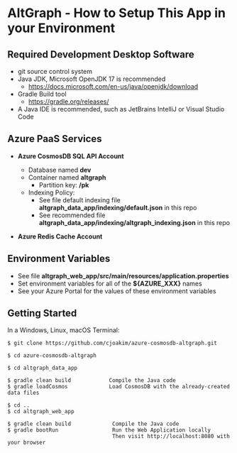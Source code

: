 # AltGraph - How to Setup This App in your Environment

## Required Development Desktop Software

- git source control system
- Java JDK, Microsoft OpenJDK 17 is recommended
  - https://docs.microsoft.com/en-us/java/openjdk/download
- Gradle Build tool 
  - https://gradle.org/releases/
- A Java IDE is recommended, such as JetBrains IntelliJ or Visual Studio Code

## Azure PaaS Services

- **Azure CosmosDB SQL API Account**
  - Database named **dev**
  - Container named **altgraph**
    - Partition key: **/pk**
  - Indexing Policy:
    - See file default indexing file **altgraph_data_app/indexing/default.json** in this repo
    - See recommended file **altgraph_data_app/indexing/altgraph_indexing.json** in this repo

- **Azure Redis Cache Account**

## Environment Variables

- See file **altgraph_web_app/src/main/resources/application.properties**
- Set environment variables for all of the **${AZURE_XXX}** names
- See your Azure Portal for the values of these environment variables

## Getting Started

In a Windows, Linux, macOS Terminal:

```
$ git clone https://github.com/cjoakim/azure-cosmosdb-altgraph.git

$ cd azure-cosmosdb-altgraph

$ cd altgraph_data_app

$ gradle clean build            Compile the Java code
$ gradle loadCosmos             Load CosmosDB with the already-created data files

$ cd ..
$ cd altgraph_web_app

$ gradle clean build             Compile the Java code
$ gradle bootRun                 Run the Web Application locally
                                 Then visit http://localhost:8080 with your browser
```
